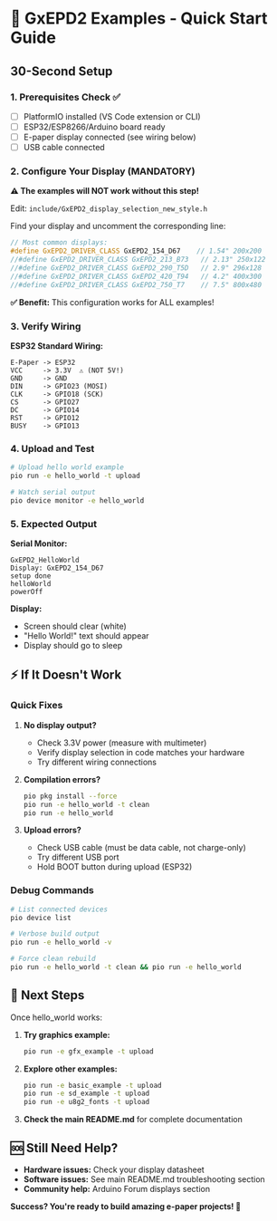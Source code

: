 # 🚀 GxEPD2 Examples - Quick Start Guide

## 30-Second Setup

### 1. Prerequisites Check ✅
- [ ] PlatformIO installed (VS Code extension or CLI)
- [ ] ESP32/ESP8266/Arduino board ready
- [ ] E-paper display connected (see wiring below)
- [ ] USB cable connected

### 2. Configure Your Display (MANDATORY)

**⚠️ The examples will NOT work without this step!**

Edit: `include/GxEPD2_display_selection_new_style.h`

Find your display and uncomment the corresponding line:

```cpp
// Most common displays:
#define GxEPD2_DRIVER_CLASS GxEPD2_154_D67    // 1.54" 200x200
//#define GxEPD2_DRIVER_CLASS GxEPD2_213_B73   // 2.13" 250x122  
//#define GxEPD2_DRIVER_CLASS GxEPD2_290_T5D   // 2.9" 296x128
//#define GxEPD2_DRIVER_CLASS GxEPD2_420_T94   // 4.2" 400x300
//#define GxEPD2_DRIVER_CLASS GxEPD2_750_T7    // 7.5" 800x480
```

**✅ Benefit:** This configuration works for ALL examples!

### 3. Verify Wiring

**ESP32 Standard Wiring:**
```
E-Paper -> ESP32
VCC     -> 3.3V  ⚠️ (NOT 5V!)
GND     -> GND
DIN     -> GPIO23 (MOSI)
CLK     -> GPIO18 (SCK) 
CS      -> GPIO27
DC      -> GPIO14
RST     -> GPIO12
BUSY    -> GPIO13
```

### 4. Upload and Test

```bash
# Upload hello world example
pio run -e hello_world -t upload

# Watch serial output
pio device monitor -e hello_world
```

### 5. Expected Output

**Serial Monitor:**
```
GxEPD2_HelloWorld
Display: GxEPD2_154_D67
setup done
helloWorld
powerOff
```

**Display:**
- Screen should clear (white)
- "Hello World!" text should appear
- Display should go to sleep

## ⚡ If It Doesn't Work

### Quick Fixes

1. **No display output?**
   - Check 3.3V power (measure with multimeter)
   - Verify display selection in code matches your hardware
   - Try different wiring connections

2. **Compilation errors?**
   ```bash
   pio pkg install --force
   pio run -e hello_world -t clean
   pio run -e hello_world
   ```

3. **Upload errors?**
   - Check USB cable (must be data cable, not charge-only)
   - Try different USB port
   - Hold BOOT button during upload (ESP32)

### Debug Commands

```bash
# List connected devices
pio device list

# Verbose build output
pio run -e hello_world -v

# Force clean rebuild
pio run -e hello_world -t clean && pio run -e hello_world
```

## 🎯 Next Steps

Once hello_world works:

1. **Try graphics example:**
   ```bash
   pio run -e gfx_example -t upload
   ```

2. **Explore other examples:**
   ```bash
   pio run -e basic_example -t upload
   pio run -e sd_example -t upload
   pio run -e u8g2_fonts -t upload
   ```

3. **Check the main README.md** for complete documentation

## 🆘 Still Need Help?

- **Hardware issues:** Check your display datasheet
- **Software issues:** See main README.md troubleshooting section
- **Community help:** Arduino Forum displays section

**Success? You're ready to build amazing e-paper projects! 🎨**
